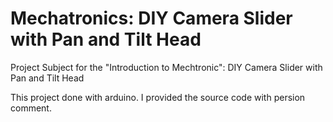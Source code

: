 # Mechatronics: DIY Camera Slider with Pan and Tilt Head

Project Subject for the "Introduction to Mechtronic": DIY Camera Slider with Pan and Tilt Head

This project done with arduino.
I provided the source code with persion comment.

